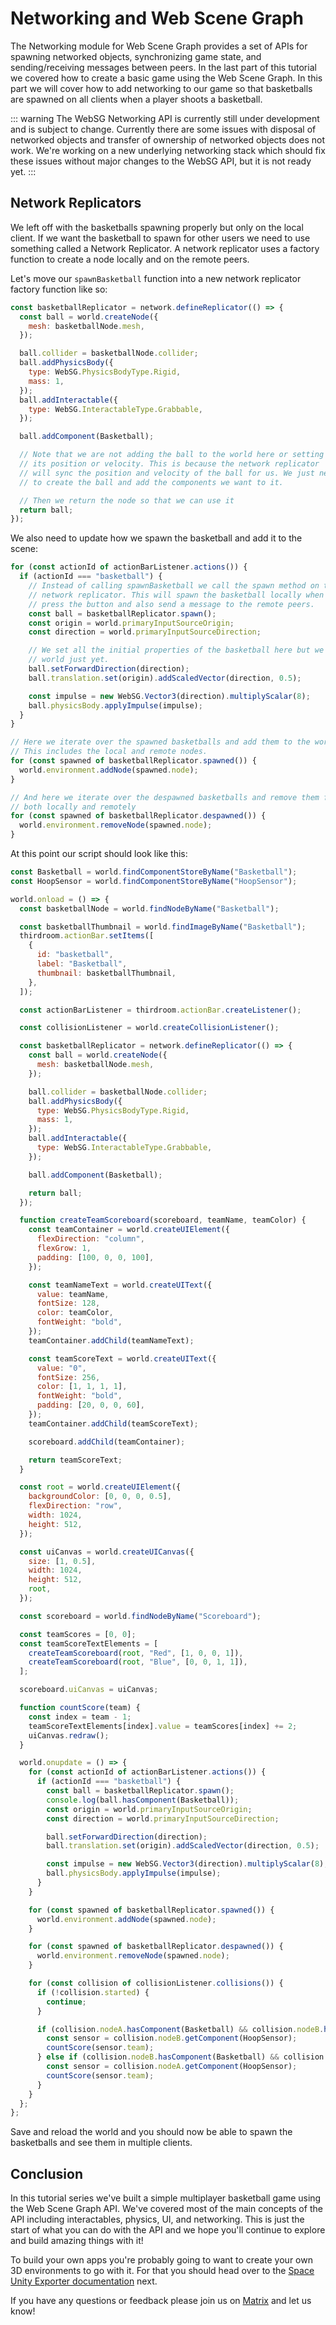 # Networking and Web Scene Graph

The Networking module for Web Scene Graph provides a set of APIs for spawning networked objects, synchronizing game state, and sending/receiving messages between peers. In the last part of this tutorial we covered how to create a basic game using the Web Scene Graph. In this part we will cover how to add networking to our game so that basketballs are spawned on all clients when a player shoots a basketball.

::: warning
The WebSG Networking API is currently still under development and is subject to change.
Currently there are some issues with disposal of networked objects and transfer of ownership
of networked objects does not work. We're working on a new underlying networking stack which
should fix these issues without major changes to the WebSG API, but it is not ready yet.
:::

## Network Replicators

We left off with the basketballs spawning properly but only on the local client. If we want the basketball to spawn for other users we need to use something called a Network Replicator. A network replicator uses a factory function to create a node locally and on the remote peers.

Let's move our `spawnBasketball` function into a new network replicator factory function like so:

```js
const basketballReplicator = network.defineReplicator(() => {
  const ball = world.createNode({
    mesh: basketballNode.mesh,
  });

  ball.collider = basketballNode.collider;
  ball.addPhysicsBody({
    type: WebSG.PhysicsBodyType.Rigid,
    mass: 1,
  });
  ball.addInteractable({
    type: WebSG.InteractableType.Grabbable,
  });

  ball.addComponent(Basketball);

  // Note that we are not adding the ball to the world here or setting
  // its position or velocity. This is because the network replicator
  // will sync the position and velocity of the ball for us. We just need
  // to create the ball and add the components we want to it.

  // Then we return the node so that we can use it
  return ball;
});
```

We also need to update how we spawn the basketball and add it to the scene:

```js
for (const actionId of actionBarListener.actions()) {
  if (actionId === "basketball") {
    // Instead of calling spawnBasketball we call the spawn method on the
    // network replicator. This will spawn the basketball locally when we
    // press the button and also send a message to the remote peers.
    const ball = basketballReplicator.spawn();
    const origin = world.primaryInputSourceOrigin;
    const direction = world.primaryInputSourceDirection;

    // We set all the initial properties of the basketball here but we don't add it to the
    // world just yet.
    ball.setForwardDirection(direction);
    ball.translation.set(origin).addScaledVector(direction, 0.5);

    const impulse = new WebSG.Vector3(direction).multiplyScalar(8);
    ball.physicsBody.applyImpulse(impulse);
  }
}

// Here we iterate over the spawned basketballs and add them to the world.
// This includes the local and remote nodes.
for (const spawned of basketballReplicator.spawned()) {
  world.environment.addNode(spawned.node);
}

// And here we iterate over the despawned basketballs and remove them from the world
// both locally and remotely
for (const spawned of basketballReplicator.despawned()) {
  world.environment.removeNode(spawned.node);
}
```

At this point our script should look like this:

```js
const Basketball = world.findComponentStoreByName("Basketball");
const HoopSensor = world.findComponentStoreByName("HoopSensor");

world.onload = () => {
  const basketballNode = world.findNodeByName("Basketball");

  const basketballThumbnail = world.findImageByName("Basketball");
  thirdroom.actionBar.setItems([
    {
      id: "basketball",
      label: "Basketball",
      thumbnail: basketballThumbnail,
    },
  ]);

  const actionBarListener = thirdroom.actionBar.createListener();

  const collisionListener = world.createCollisionListener();

  const basketballReplicator = network.defineReplicator(() => {
    const ball = world.createNode({
      mesh: basketballNode.mesh,
    });

    ball.collider = basketballNode.collider;
    ball.addPhysicsBody({
      type: WebSG.PhysicsBodyType.Rigid,
      mass: 1,
    });
    ball.addInteractable({
      type: WebSG.InteractableType.Grabbable,
    });

    ball.addComponent(Basketball);

    return ball;
  });

  function createTeamScoreboard(scoreboard, teamName, teamColor) {
    const teamContainer = world.createUIElement({
      flexDirection: "column",
      flexGrow: 1,
      padding: [100, 0, 0, 100],
    });

    const teamNameText = world.createUIText({
      value: teamName,
      fontSize: 128,
      color: teamColor,
      fontWeight: "bold",
    });
    teamContainer.addChild(teamNameText);

    const teamScoreText = world.createUIText({
      value: "0",
      fontSize: 256,
      color: [1, 1, 1, 1],
      fontWeight: "bold",
      padding: [20, 0, 0, 60],
    });
    teamContainer.addChild(teamScoreText);

    scoreboard.addChild(teamContainer);

    return teamScoreText;
  }

  const root = world.createUIElement({
    backgroundColor: [0, 0, 0, 0.5],
    flexDirection: "row",
    width: 1024,
    height: 512,
  });

  const uiCanvas = world.createUICanvas({
    size: [1, 0.5],
    width: 1024,
    height: 512,
    root,
  });

  const scoreboard = world.findNodeByName("Scoreboard");

  const teamScores = [0, 0];
  const teamScoreTextElements = [
    createTeamScoreboard(root, "Red", [1, 0, 0, 1]),
    createTeamScoreboard(root, "Blue", [0, 0, 1, 1]),
  ];

  scoreboard.uiCanvas = uiCanvas;

  function countScore(team) {
    const index = team - 1;
    teamScoreTextElements[index].value = teamScores[index] += 2;
    uiCanvas.redraw();
  }

  world.onupdate = () => {
    for (const actionId of actionBarListener.actions()) {
      if (actionId === "basketball") {
        const ball = basketballReplicator.spawn();
        console.log(ball.hasComponent(Basketball));
        const origin = world.primaryInputSourceOrigin;
        const direction = world.primaryInputSourceDirection;

        ball.setForwardDirection(direction);
        ball.translation.set(origin).addScaledVector(direction, 0.5);

        const impulse = new WebSG.Vector3(direction).multiplyScalar(8);
        ball.physicsBody.applyImpulse(impulse);
      }
    }

    for (const spawned of basketballReplicator.spawned()) {
      world.environment.addNode(spawned.node);
    }

    for (const spawned of basketballReplicator.despawned()) {
      world.environment.removeNode(spawned.node);
    }

    for (const collision of collisionListener.collisions()) {
      if (!collision.started) {
        continue;
      }

      if (collision.nodeA.hasComponent(Basketball) && collision.nodeB.hasComponent(HoopSensor)) {
        const sensor = collision.nodeB.getComponent(HoopSensor);
        countScore(sensor.team);
      } else if (collision.nodeB.hasComponent(Basketball) && collision.nodeA.hasComponent(HoopSensor)) {
        const sensor = collision.nodeA.getComponent(HoopSensor);
        countScore(sensor.team);
      }
    }
  };
};
```

Save and reload the world and you should now be able to spawn the basketballs and see them in multiple clients.

## Conclusion

In this tutorial series we've built a simple multiplayer basketball game using the Web Scene Graph API. We've covered most of the main concepts of the API including interactables, physics, UI, and networking. This is just the start of what you can do with the API and we hope you'll continue to explore and build amazing things with it!

To build your own apps you're probably going to want to create your own 3D environments to go with it. For that you should head over to the [Space Unity Exporter documentation](../../unity/) next.

If you have any questions or feedback please join us on [Matrix](https://matrix.to/#/#thirdroom-dev:matrix.org) and let us know!
